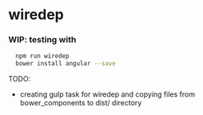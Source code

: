 # wiredep
### WIP: testing with

  
``` bash
  npm run wiredep
  bower install angular --save
```
TODO:
- creating gulp task for wiredep and copying files from bower_components
  to dist/ directory
